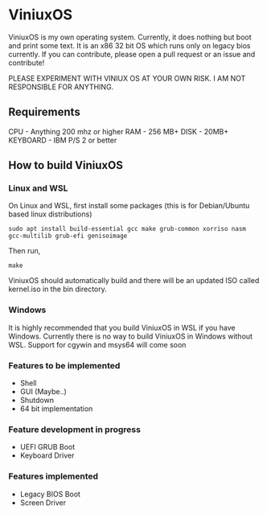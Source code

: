 # ViniuxOS
ViniuxOS is my own operating system. Currently, it does nothing but boot and print some text. It is an x86 32 bit OS which runs only on legacy bios currently. If you can contribute, please open a pull request or an issue and contribute!

PLEASE EXPERIMENT WITH VINIUX OS AT YOUR OWN RISK. I AM NOT RESPONSIBLE FOR ANYTHING.

## Requirements
CPU - Anything 200 mhz or higher
RAM - 256 MB+
DISK - 20MB+
KEYBOARD - IBM P/S 2 or better

## How to build ViniuxOS
### Linux and WSL
On Linux and WSL, first install some packages (this is for Debian/Ubuntu based linux distributions)
```
sudo apt install build-essential gcc make grub-common xorriso nasm gcc-multilib grub-efi genisoimage
```
Then run,
```
make
```
ViniuxOS should automatically build and there will be an updated ISO called kernel.iso in the bin directory.
### Windows
It is highly recommended that you build ViniuxOS in WSL if you have Windows. Currently there is no way to build ViniuxOS in Windows without WSL. Support for cgywin and msys64 will come soon

### Features to be implemented

- Shell
- GUI (Maybe..)
- Shutdown
- 64 bit implementation

### Feature development in progress

- UEFI GRUB Boot
- Keyboard Driver

### Features implemented

- Legacy BIOS Boot
- Screen Driver
